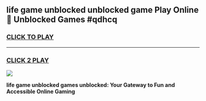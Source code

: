 
## life game unblocked unblocked game Play Online 👋 Unblocked Games #qdhcq
<h3>
<a href="https://premium.freeplayer.one?title=life_game_unblocked&ref=21F">CLICK TO PLAY</a></h3>
<hr>

<h3>
<a href="https://premium.freeplayer.one?title=life_game_unblocked&ref=21F">CLICK 2 PLAY</a>
  
</h3>

<a href="https://premium.freeplayer.one?title=life_game_unblocked&ref=21F/"><img src="https://clearcache.store/games.png"></a>


**life game unblocked games unblocked: Your Gateway to Fun and Accessible Online Gaming**
